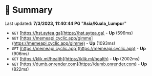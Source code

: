 # 📖 Summary
Last updated: **7/3/2023, 11:40:44 PG "Asia/Kuala_Lumpur"**

- `GET` [https://hst.aytea.ga](https://hst.aytea.ga) - **Up** (596ms)
- `GET` [https://memeapi.cyclic.app/gimme](https://memeapi.cyclic.app/gimme) - **Up** (1093ms)
- `GET` [https://memeapi.cyclic.app](https://memeapi.cyclic.app) - **Up** (906ms)
- `GET` [https://klik.ml/health](https://klik.ml/health) - **Up** (2002ms)
- `GET` [https://dumb.onrender.com](https://dumb.onrender.com) - **Up** (822ms)
